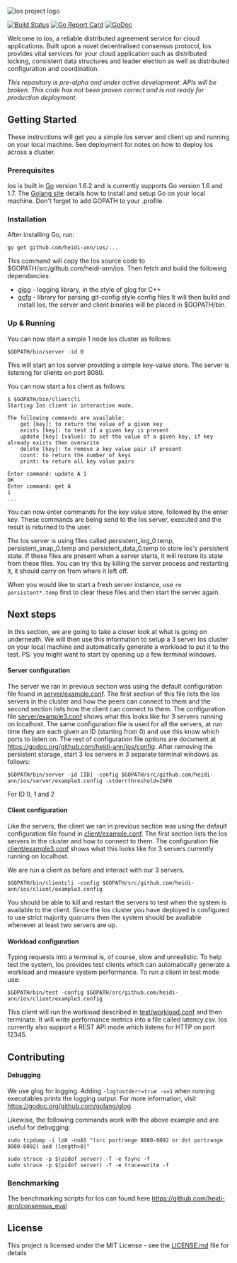 ![Ios project logo](../master/misc/logo.png?raw=true)


[![Build Status](https://travis-ci.org/heidi-ann/ios.svg?branch=master)](https://travis-ci.org/heidi-ann/ios)
[![Go Report Card](https://goreportcard.com/badge/github.com/heidi-ann/ios)](https://goreportcard.com/report/github.com/heidi-ann/ios)
[![GoDoc](https://godoc.org/github.com/heidi-ann/ios?status.svg)](https://godoc.org/github.com/heidi-ann/ios)

Welcome to Ios, a reliable distributed agreement service for cloud applications. Built upon a novel decentralised consensus protocol, Ios provides vital services for your cloud application such as distributed locking, consistent data structures and leader election as well as distributed configuration and coordination.

*This repository is pre-alpha and under active development. APIs will be broken. This code has not been proven correct and is not ready for production deployment.*

## Getting Started
These instructions will get you a simple Ios server and client up and running on your local machine. See deployment for notes on how to deploy Ios across a cluster.

### Prerequisites
Ios is built in [Go](https://golang.org/) version 1.6.2 and is currently supports Go version 1.6 and 1.7. The [Golang site](https://golang.org/) details how to install and setup Go on your local machine. Don't forget to add GOPATH to your .profile.

### Installation
After installing Go, run:
```
go get github.com/heidi-ann/ios/...
```
This command will copy the Ios source code to $GOPATH/src/github.com/heidi-ann/ios. Then fetch and build the following dependancies:
* [glog](github.com/golang/glog) - logging library, in the style of glog for C++
* [gcfg](gopkg.in/gcfg.v1) - library for parsing git-config style config files
It will then build and install Ios, the server and client binaries will be placed in $GOPATH/bin.

### Up & Running
You can now start a simple 1 node Ios cluster as follows:
```
$GOPATH/bin/server -id 0
```
This will start an Ios server providing a simple key-value store. The server is listening for clients on port 8080.

You can now start a Ios client as follows:
```
$ $GOPATH/bin/clientcli
Starting Ios client in interactive mode.

The following commands are available:
	get [key]: to return the value of a given key
	exists [key]: to test if a given key is present
	update [key] [value]: to set the value of a given key, if key already exists then overwrite
	delete [key]: to remove a key value pair if present
	count: to return the number of keys
	print: to return all key value pairs

Enter command: update A 1
OK
Enter command: get A
1
...
```
You can now enter commands for the key value store, followed by the enter key. These commands are being send to the Ios server, executed and the result is returned to the user.

The Ios server is using files called persistent_log_0.temp, persistent_snap_0.temp and persistent_data_0.temp to store Ios's persistent state. If these files are present when a server starts, it will restore its state from these files. You can try this by killing the server process and restarting it, it should carry on from where it left off.

When you would like to start a fresh server instance, use ``rm persistent*.temp`` first to clear these files and then start the server again.

## Next steps

In this section, we are going to take a closer look at what is going on underneath. We will then use this information to setup a 3 server Ios cluster on your local machine and automatically generate a workload to put it to the test. PS: you might want to start by opening up a few terminal windows.

#### Server configuration
The server we ran in previous section was using the default configuration file found in [server/example.conf](server/example.conf). The first section of this file lists the Ios servers in the cluster and how the peers can connect to them and the second section lists how the client can connect to them. The configuration file [server/example3.conf](server/example3.conf) shows what this looks like for 3 servers running on localhost. The same configuration file is used for all the servers, at run time they are each given an ID (starting from 0) and use this know which ports to listen on. The rest of configuration file options are document at https://godoc.org/github.com/heidi-ann/ios/config. After removing the persistent storage, start 3 Ios servers in 3 separate terminal windows as follows:

```
$GOPATH/bin/server -id [ID] -config $GOPATH/src/github.com/heidi-ann/ios/server/example3.config -stderrthreshold=INFO
```
For ID 0, 1 and 2

#### Client configuration

Like the servers, the client we ran in previous section was using the default configuration file found in [client/example.conf](client/example.conf). The first section lists the Ios servers in the cluster and how to connect to them. The configuration file [client/example3.conf](client/example3.conf) shows what this looks like for 3 servers currently running on localhost.

We are run a client as before and interact with our 3 servers.
```
$GOPATH/bin/clientcli -config $GOPATH/src/github.com/heidi-ann/ios/client/example3.config
```

You should be able to kill and restart the servers to test when the system is available to the client. Since the Ios cluster you have deployed is configured to use strict majority quorums then the system should be available whenever at least two servers are up.

#### Workload configuration

Typing requests into a terminal is, of course, slow and unrealistic. To help test the system, Ios provides test clients which can automatically generate a workload and measure system performance. To run a client in test mode use:
```
$GOPATH/bin/test -config $GOPATH/src/github.com/heidi-ann/ios/client/example3.config
```
This client will run the workload described in [test/workload.conf](test/workload.conf) and then terminate. It will write performance metrics into a file called latency.csv. Ios currently also support a REST API mode which listens for HTTP on port 12345.

## Contributing

#### Debugging

We use glog for logging. Adding `-logtostderr=true -v=1` when running executables prints the logging output. For more information, visit https://godoc.org/github.com/golang/glog.

Likewise, the following commands work with the above example and are useful for debugging:
```
sudo tcpdump -i lo0 -nnAS "(src portrange 8080-8092 or dst portrange 8080-8092) and (length>0)"
```
```
sudo strace -p $(pidof server) -T -e fsync -f
sudo strace -p $(pidof server) -T -e trace=write -f
```

### Benchmarking

The benchmarking scripts for Ios can found here https://github.com/heidi-ann/consensus_eval

## License

This project is licensed under the MIT License - see the [LICENSE.md](LICENSE.md) file for details
